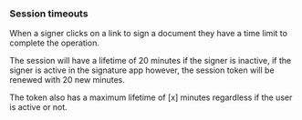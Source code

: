 ### Session timeouts

When a signer clicks on a link to sign a document they have a time limit to complete the operation.

The session will have a lifetime of 20 minutes if the signer is inactive, if the signer is active in the signature app however, the session token will be renewed with 20 new minutes. 



The token also has a maximum lifetime of \[x\] minutes regardless if the user is active or not.



